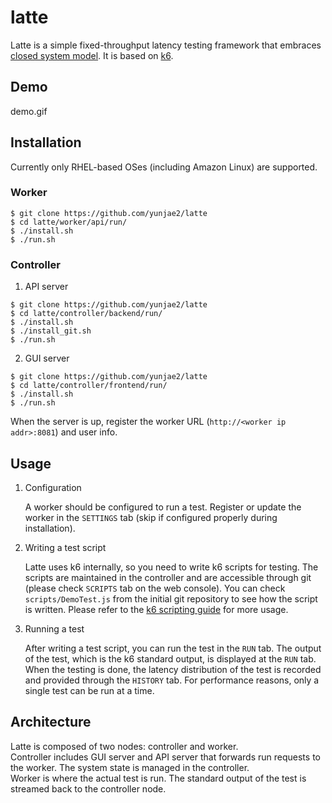 # latte
Latte is a simple fixed-throughput latency testing framework that embraces [closed system model](https://www.usenix.org/legacy/event/nsdi06/tech/full_papers/schroeder/schroeder.pdf).
It is based on [k6](https://github.com/grafana/k6).


## Demo
demo.gif


## Installation
Currently only RHEL-based OSes (including Amazon Linux) are supported.
### Worker
```
$ git clone https://github.com/yunjae2/latte
$ cd latte/worker/api/run/
$ ./install.sh
$ ./run.sh
```


### Controller
1. API server
```
$ git clone https://github.com/yunjae2/latte
$ cd latte/controller/backend/run/
$ ./install.sh
$ ./install_git.sh
$ ./run.sh
```

2. GUI server
```
$ git clone https://github.com/yunjae2/latte
$ cd latte/controller/frontend/run/
$ ./install.sh 
$ ./run.sh
```
When the server is up, register the worker URL (`http://<worker ip addr>:8081`) and user info.


## Usage
1. Configuration
    
    A worker should be configured to run a test.
    Register or update the worker in the `SETTINGS` tab (skip if configured properly during installation).

2. Writing a test script

    Latte uses k6 internally, so you need to write k6 scripts for testing.
    The scripts are maintained in the controller and are accessible through git (please check `SCRIPTS` tab on the web console).
    You can check `scripts/DemoTest.js` from the initial git repository to see how the script is written.
    Please refer to the [k6 scripting guide](https://k6.io/docs/getting-started/running-k6/) for more usage.

3. Running a test

    After writing a test script, you can run the test in the `RUN` tab.
    The output of the test, which is the k6 standard output, is displayed at the `RUN` tab.
    When the testing is done, the latency distribution of the test is recorded and provided through the `HISTORY` tab.
    For performance reasons, only a single test can be run at a time.
    

## Architecture
Latte is composed of two nodes: controller and worker.
<br>
Controller includes GUI server and API server that forwards run requests to the worker.
The system state is managed in the controller.
<br>
Worker is where the actual test is run. The standard output of the test is streamed back to the controller node.
